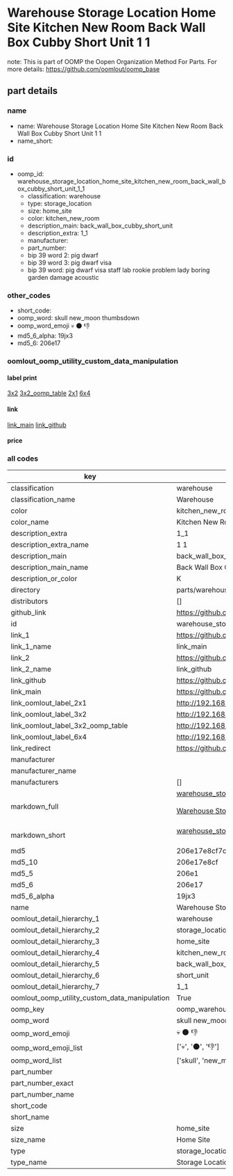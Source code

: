 # Warehouse Storage Location Home Site Kitchen New Room Back Wall Box Cubby Short Unit 1 1  

note: This is part of OOMP the Oopen Organization Method For Parts. For more details: https://github.com/oomlout/oomp_base

##  part details
  







### name
* name: Warehouse Storage Location Home Site Kitchen New Room Back Wall Box Cubby Short Unit 1 1
* name_short: 
### id
* oomp_id: warehouse_storage_location_home_site_kitchen_new_room_back_wall_box_cubby_short_unit_1_1
  * classification: warehouse
  * type: storage_location
  * size: home_site
  * color: kitchen_new_room
  * description_main: back_wall_box_cubby_short_unit
  * description_extra: 1_1
  * manufacturer: 
  * part_number: 
  * bip 39 word 2: pig dwarf
  * bip 39 word 3: pig dwarf visa
  * bip 39 word: pig dwarf visa staff lab rookie problem lady boring garden damage acoustic

### other_codes
* short_code: 
* oomp_word: skull new_moon thumbsdown
* oomp_word_emoji :skull: :new_moon: :thumbsdown:
* md5_6_alpha: 19jx3
* md5_6: 206e17






### oomlout_oomp_utility_custom_data_manipulation
#### label print
[3x2](http://192.168.1.245:1112/?label=oomp%2019jx3)
[3x2_oomp_table](http://192.168.1.108:1112/?label=oomp%2019jx3)
[2x1](http://192.168.1.242:1112/?label=oomp%2019jx3)
[6x4](http://192.168.1.55:1112/?label=oomp%2019jx3)    

#### link

[link_main](https://github.com/oomlout/oomlout_oomp_version_1_messy/tree/main/parts/warehouse_storage_location_home_site_kitchen_new_room_back_wall_box_cubby_short_unit_1_1) [link_github](https://github.com/oomlout/oomlout_oomp_version_1_messy/tree/main/parts/warehouse_storage_location_home_site_kitchen_new_room_back_wall_box_cubby_short_unit_1_1)                             

#### price







### all codes 
| key | value |  
| --- | --- |  
| classification | warehouse |  
| classification_name | Warehouse |  
| color | kitchen_new_room |  
| color_name | Kitchen New Room |  
| description_extra | 1_1 |  
| description_extra_name | 1 1 |  
| description_main | back_wall_box_cubby_short_unit |  
| description_main_name | Back Wall Box Cubby Short Unit |  
| description_or_color | K  |  
| directory | parts/warehouse_storage_location_home_site_kitchen_new_room_back_wall_box_cubby_short_unit_1_1 |  
| distributors | [] |  
| github_link | https://github.com/oomlout/oomlout_oomp_part_src/tree/main/parts/warehouse_storage_location_home_site_kitchen_new_room_back_wall_box_cubby_short_unit_1_1 |  
| id | warehouse_storage_location_home_site_kitchen_new_room_back_wall_box_cubby_short_unit_1_1 |  
| link_1 | https://github.com/oomlout/oomlout_oomp_version_1_messy/tree/main/parts/warehouse_storage_location_home_site_kitchen_new_room_back_wall_box_cubby_short_unit_1_1 |  
| link_1_name | link_main |  
| link_2 | https://github.com/oomlout/oomlout_oomp_version_1_messy/tree/main/parts/warehouse_storage_location_home_site_kitchen_new_room_back_wall_box_cubby_short_unit_1_1 |  
| link_2_name | link_github |  
| link_github | https://github.com/oomlout/oomlout_oomp_version_1_messy/tree/main/parts/warehouse_storage_location_home_site_kitchen_new_room_back_wall_box_cubby_short_unit_1_1 |  
| link_main | https://github.com/oomlout/oomlout_oomp_version_1_messy/tree/main/parts/warehouse_storage_location_home_site_kitchen_new_room_back_wall_box_cubby_short_unit_1_1 |  
| link_oomlout_label_2x1 | http://192.168.1.242:1112/?label=oomp%2019jx3 |  
| link_oomlout_label_3x2 | http://192.168.1.245:1112/?label=oomp%2019jx3 |  
| link_oomlout_label_3x2_oomp_table | http://192.168.1.108:1112/?label=oomp%2019jx3 |  
| link_oomlout_label_6x4 | http://192.168.1.55:1112/?label=oomp%2019jx3 |  
| link_redirect | https://github.com/oomlout/oomlout_oomp_version_1_messy/tree/main/parts/warehouse_storage_location_home_site_kitchen_new_room_back_wall_box_cubby_short_unit_1_1 |  
| manufacturer |  |  
| manufacturer_name |  |  
| manufacturers | [] |  
| markdown_full | [warehouse_storage_location_home_site_kitchen_new_room_back_wall_box_cubby_short_unit_1_1](none)<br>[](none)<br>[Warehouse Storage Location Home Site Kitchen New Room Back Wall Box Cubby Short Unit 1 1](none)<br><br> |  
| markdown_short | [warehouse_storage_location_home_site_kitchen_new_room_back_wall_box_cubby_short_unit_1_1](none)<br><br> |  
| md5 | 206e17e8cf7c956eef3e0d41e9512d24 |  
| md5_10 | 206e17e8cf |  
| md5_5 | 206e1 |  
| md5_6 | 206e17 |  
| md5_6_alpha | 19jx3 |  
| name | Warehouse Storage Location Home Site Kitchen New Room Back Wall Box Cubby Short Unit 1 1 |  
| oomlout_detail_hierarchy_1 | warehouse |  
| oomlout_detail_hierarchy_2 | storage_location |  
| oomlout_detail_hierarchy_3 | home_site |  
| oomlout_detail_hierarchy_4 | kitchen_new_room |  
| oomlout_detail_hierarchy_5 | back_wall_box_cubby |  
| oomlout_detail_hierarchy_6 | short_unit |  
| oomlout_detail_hierarchy_7 | 1_1 |  
| oomlout_oomp_utility_custom_data_manipulation | True |  
| oomp_key | oomp_warehouse_storage_location_home_site_kitchen_new_room_back_wall_box_cubby_short_unit_1_1 |  
| oomp_word | skull new_moon thumbsdown |  
| oomp_word_emoji | :skull: :new_moon: :thumbsdown: |  
| oomp_word_emoji_list | [':skull:', ':new_moon:', ':thumbsdown:'] |  
| oomp_word_list | ['skull', 'new_moon', 'thumbsdown'] |  
| part_number |  |  
| part_number_exact |  |  
| part_number_name |  |  
| short_code |  |  
| short_name |  |  
| size | home_site |  
| size_name | Home Site |  
| type | storage_location |  
| type_name | Storage Location |  
